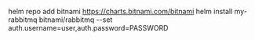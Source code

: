 

helm repo add bitnami https://charts.bitnami.com/bitnami
helm install my-rabbitmq bitnami/rabbitmq --set auth.username=user,auth.password=PASSWORD

